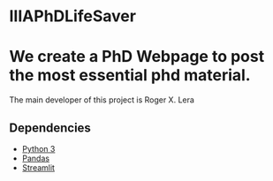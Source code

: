 # IIIAPhDLifeSaver
We create a PhD Webpage to post the most essential phd material. 
===================

The main developer of this project is Roger X. Lera

Dependencies
----------
 - [Python 3](https://www.python.org/downloads/)
 - [Pandas](https://pandas.pydata.org/)
 - [Streamlit](https://streamlit.io/)
